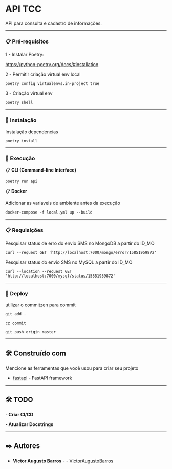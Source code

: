 # API TCC

API para consulta e cadastro de informações.

-- -

### 📋 Pré-requisitos

1 - Instalar Poetry:

https://python-poetry.org/docs/#installation
 
2 - Permitir criação virtual env local

```
poetry config virtualenvs.in-project true
```

3 - Criação virtual env

```
poetry shell
```

-- -

### 🔧 Instalação 
Instalação dependencias

```
poetry install
```

-- -

### 🔧 Execução

📋 **CLI (Command-line Interface)**

```
poetry run api
```

📋 **Docker**

Adicionar as variaveis de ambiente antes da execução

```
docker-compose -f local.yml up --build
```

-- -

### 📋 Requisições

Pesquisar status de erro do envio SMS no MongoDB a partir do ID_MO

```
curl --request GET 'http://localhost:7000/mongo/error/15851959872'
```

Pesquisar status do envio SMS no MySQL a partir do ID_MO

```
curl --location --request GET 'http://localhost:7000/mysql/status/15851959872'
```

-- -

### 🔧 Deploy

utilizar o commitzen para commit

```
git add .

cz commit

git push origin master
```

-- -

## 🛠️ Construído com

Mencione as ferramentas que você usou para criar seu projeto

* [fastapi](https://fastapi.tiangolo.com/) - FastAPI framework

-- -

## 🛠 TODO

**- Criar CI/CD**

**- Atualizar Docstrings**

-- -

## ✒️ Autores

* **Victor Augusto Barros** - - [VictorAugustoBarros](https://github.com/VictorAugustoBarros)
